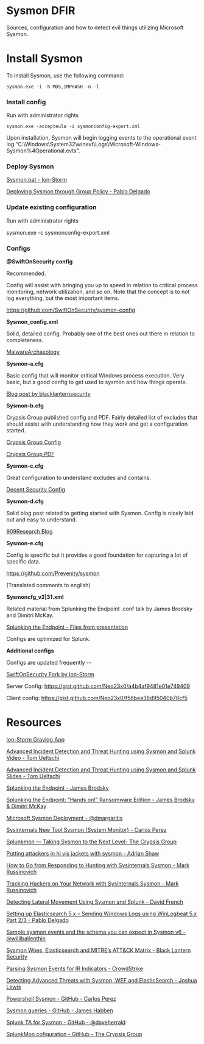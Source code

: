 # Sysmon DFIR
Sources, configuration and how to detect evil things utilizing Microsoft Sysmon.

# Install Sysmon

To install Sysmon, use the following command:

    Sysmon.exe -i -h MD5,IMPHASH -n -l

### Install config ###
Run with administrator rights
~~~~
sysmon.exe -accepteula -i sysmonconfig-export.xml
~~~~

Upon installation, Sysmon will begin logging events to the operational event log “C:\Windows\System32\winevt\Logs\Microsoft-Windows-Sysmon%4Operational.evtx”.

### Deploy Sysmon ###

[Sysmon.bat - Ion-Storm](https://github.com/ion-storm/sysmon-config/blob/master/Install%20Sysmon.bat)


[Deploying Sysmon through Group Policy - Pablo Delgado](http://syspanda.com/index.php/2017/02/28/deploying-sysmon-through-gpo/)

### Update existing configuration ###
Run with administrator rights

sysmon.exe -c sysmonconfig-export.xml

### Configs ###

**@SwiftOnSecurity config**

Recommended.

Config will assist with bringing you up to speed in relation to critical process monitoring, network utilization, and so on. Note that the concept is to not log everything, but the most important items.

https://github.com/SwiftOnSecurity/sysmon-config

**Sysmon_config.xml**

Solid, detailed config. Probably one of the best ones out there in relation to completeness.

[MalwareArchaeology](https://www.malwarearchaeology.com/logging/)

**Sysmon-a.cfg**

Basic config that will monitor critical Windows process execution. Very basic, but a good config to get used to sysmon and how things operate.

[Blog post by blacklanternsecurity](http://www.blacklanternsecurity.com/blog/2016/12/11/sysmon-woes-elasticsearch-and-mitres-attack-matrix/)

**Sysmon-b.cfg**

Crypsis Group published config and PDF. Fairly detailed list of excludes that should assist with understanding how they work and get a configuration started.

[Crypsis Group Config](https://github.com/crypsisgroup/Splunkmon/edit/master/sysmon.cfg)

[Crypsis Group PDF](http://www.crypsisgroup.com/images/site/CG_WhitePaper_Splunkmon_1216.pdf)

**Sysmon-c.cfg**

Great configuration to understand excludes and contains.

[Decent Security Config](https://decentsecurity.com/enterprise/#/sysmon-enterprise-configuration/)

**Sysmon-d.cfg**

Solid blog post related to getting started with Sysmon. Config is nicely laid out and easy to understand.

[909Research Blog](http://909research.com/sysmon-the-best-free-windows-monitoring-tool-you-arent-using/)

**Sysmon-e.cfg**

Config is specific but it provides a good foundation for capturing a lot of specific data.

https://github.com/Prevenity/sysmon

(Translated comments to english)

**Sysmoncfg_v2|31.xml**

Related material from Splunking the Endpoint .conf talk by James Brodsky and Dimitri McKay.

[Splunking the Endpoint - Files from presentation](https://splunk.app.box.com/v/splunking-the-endpoint)

Configs are optimized for Splunk.

**Additional configs**

Configs are updated frequently --

[SwiftOnSecurity Fork by Ion-Storm](https://github.com/ion-storm/sysmon-config/blob/master/sysmonconfig-export.xml)

Server Config: https://gist.github.com/Neo23x0/a4b4af9481e01e749409

Client config: https://gist.github.com/Neo23x0/f56bea38d95040b70cf5


# Resources

[Ion-Storm Graylog App](https://github.com/ion-storm/sysmon-config)

[Advanced Incident Detection and Threat Hunting using Sysmon and Splunk Video - Tom Ueltschi](https://youtu.be/vv_VXntQTpE)

[Advanced Incident Detection and Threat Hunting using Sysmon and Splunk Slides - Tom Ueltschi](http://security-research.dyndns.org/pub/slides/BotConf/2016/Botconf-2016_Tom-Ueltschi_Sysmon.pdf)

[Splunking	the	Endpoint - James Brodsky](https://conf.splunk.com/session/2015/conf2015_Jbrodsky_Splunk_SecurityComplinace_SplunkingTheEndpoint_FINAL.pdf)

[Splunking the Endpoint: “Hands on!” Ransomware	Edition - James Brodsky & Dimitri McKay](https://conf.splunk.com/files/2016/slides/splunking-the-endpoint-hands-on.pdf)

[Microsoft Sysmon Deployment - @dmargaritis](https://securitylogsdotorg.files.wordpress.com/2017/01/sysmon-2017-16-1.pdf)

[Sysinternals New Tool Sysmon (System Monitor) - Carlos Perez](http://www.darkoperator.com/blog/2014/8/8/sysinternals-sysmon)

[Splunkmon — Taking Sysmon to the Next Level- The Crypsis Group](http://www.crypsisgroup.com/images/site/CG_WhitePaper_Splunkmon_1216.pdf)

[Putting attackers in hi vis jackets with sysmon - Adrian Shaw](https://labs.nettitude.com/blog/putting-attackers-in-hi-vis-jackets-with-sysmon/)

[How to Go from Responding to Hunting with Sysinternals Sysmon - Mark Russinovich](https://onedrive.live.com/view.aspx?resid=D026B4699190F1E6!2843&ithint=file%2cpptx&app=PowerPoint&authkey=!AMvCRTKB_V1J5ow)

[Tracking Hackers on Your Network with Sysinternals Sysmon - Mark Russinovich](https://www.rsaconference.com/writable/presentations/file_upload/hta-w05-tracking_hackers_on_your_network_with_sysinternals_sysmon.pdf)

[Detecting Lateral Movement Using Sysmon and Splunk - David French](http://www.incidentresponderblog.com/2016/09/detecting-lateral-movement-using-sysmon.html)

[Setting up Elasticsearch 5.x – Sending Windows Logs using WinLogbeat 5.x Part 2/3 - Pablo Delgado](http://syspanda.com/index.php/2017/02/07/setting-up-elasticsearch-5-x-sending-windows-logs-using-winlogbeat-5-x/)

[Sample sysmon events and the schema you can expect in Sysmon v6 - @williballenthin](https://gist.github.com/williballenthin/f693b1c2f3d95cb8f8e17b5f7f26031d)

[Sysmon Woes, Elasticsearch and MITRE’s ATT&CK Matrix - Black Lantern Security](http://www.blacklanternsecurity.com/blog/2016/12/11/sysmon-woes-elasticsearch-and-mitres-attack-matrix/)

[Parsing Sysmon Events for IR Indicators - CrowdStrike](https://www.crowdstrike.com/blog/sysmon-2/)

[Detecting Advanced Threats with Sysmon, WEF and ElasticSearch - Joshua Lewis](https://joshuadlewis.blogspot.com/2014/10/advanced-threat-detection-with-sysmon_74.html)

[Powershell Sysmon - GitHub - Carlos Perez](https://github.com/darkoperator/Posh-Sysmon)

[Sysmon queries - GitHub - James Habben](https://github.com/JamesHabben/sysmon-queries)

[Splunk TA for Sysmon - GitHub - @daveherrald](https://github.com/splunk/TA-microsoft-sysmon)

[SplunkMon cofiguration - GitHub - The Crypsis Group](https://github.com/crypsisgroup/Splunkmon)
